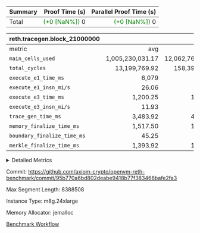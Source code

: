| Summary | Proof Time (s) | Parallel Proof Time (s) |
|:---|---:|---:|
| Total | <span style='color: green'>(+0 [NaN%])</span> 0 | <span style='color: green'>(+0 [NaN%])</span> 0 |


| reth.tracegen.block_21000000 |||||
|:---|---:|---:|---:|---:|
|metric|avg|sum|max|min|
| `main_cells_used     ` |  1,005,230,031.17 |  12,062,760,374 |  1,610,432,737 |  616,766,514 |
| `total_cycles        ` |  13,199,769.92 |  158,397,239 |  19,687,500 |  3,905,000 |
| `execute_e1_time_ms  ` |  6,079 |  6,079 |  6,079 |  6,079 |
| `execute_e1_insn_mi/s` |  26.06 | -          |  26.06 |  26.06 |
| `execute_e3_time_ms  ` |  1,200.25 |  14,403 |  2,718 |  304 |
| `execute_e3_insn_mi/s` |  11.93 | -          |  13.26 |  4.22 |
| `trace_gen_time_ms   ` |  3,483.92 |  41,807 |  5,639 |  2,207 |
| `memory_finalize_time_ms` |  1,517.50 |  18,210 |  3,002 |  664 |
| `boundary_finalize_time_ms` |  45.25 |  543 |  92 |  12 |
| `merkle_finalize_time_ms` |  1,393.92 |  16,727 |  2,789 |  623 |



<details>
<summary>Detailed Metrics</summary>

|  | reth-block_time_ms |
| --- |
|  | 111,479 | 

| air_name | block_number | quotient_deg | interactions | constraints |
| --- | --- | --- | --- | --- |
| AccessAdapterAir<16> | 21000000 | 2 | 5 | 12 | 
| AccessAdapterAir<2> | 21000000 | 2 | 5 | 12 | 
| AccessAdapterAir<32> | 21000000 | 2 | 5 | 12 | 
| AccessAdapterAir<4> | 21000000 | 2 | 5 | 12 | 
| AccessAdapterAir<8> | 21000000 | 2 | 5 | 12 | 
| BitwiseOperationLookupAir<8> | 21000000 | 2 | 2 | 4 | 
| KeccakVmAir | 21000000 | 2 | 321 | 4,513 | 
| MemoryMerkleAir<8> | 21000000 | 2 | 4 | 39 | 
| PersistentBoundaryAir<8> | 21000000 | 2 | 3 | 7 | 
| PhantomAir | 21000000 | 2 | 3 | 5 | 
| Poseidon2PeripheryAir<BabyBearParameters>, 1> | 21000000 | 2 | 1 | 286 | 
| ProgramAir | 21000000 | 1 | 1 | 4 | 
| RangeTupleCheckerAir<2> | 21000000 | 1 | 1 | 4 | 
| Rv32HintStoreAir | 21000000 | 2 | 18 | 28 | 
| Sha256VmAir | 21000000 | 2 | 50 | 663 | 
| VariableRangeCheckerAir | 21000000 | 1 | 1 | 4 | 
| VmAirWrapper<Rv32BaseAluAdapterAir, BaseAluCoreAir<4, 8> | 21000000 | 2 | 20 | 37 | 
| VmAirWrapper<Rv32BaseAluAdapterAir, LessThanCoreAir<4, 8> | 21000000 | 2 | 18 | 40 | 
| VmAirWrapper<Rv32BaseAluAdapterAir, ShiftCoreAir<4, 8> | 21000000 | 2 | 24 | 91 | 
| VmAirWrapper<Rv32BranchAdapterAir, BranchEqualCoreAir<4> | 21000000 | 2 | 11 | 20 | 
| VmAirWrapper<Rv32BranchAdapterAir, BranchLessThanCoreAir<4, 8> | 21000000 | 2 | 13 | 35 | 
| VmAirWrapper<Rv32CondRdWriteAdapterAir, Rv32JalLuiCoreAir> | 21000000 | 2 | 10 | 18 | 
| VmAirWrapper<Rv32HeapAdapterAir<2, 32, 32>, BaseAluCoreAir<32, 8> | 21000000 | 2 | 61 | 126 | 
| VmAirWrapper<Rv32HeapAdapterAir<2, 32, 32>, LessThanCoreAir<32, 8> | 21000000 | 2 | 31 | 129 | 
| VmAirWrapper<Rv32HeapAdapterAir<2, 32, 32>, MultiplicationCoreAir<32, 8> | 21000000 | 2 | 61 | 57 | 
| VmAirWrapper<Rv32HeapAdapterAir<2, 32, 32>, ShiftCoreAir<32, 8> | 21000000 | 2 | 79 | 2,161 | 
| VmAirWrapper<Rv32HeapBranchAdapterAir<2, 32>, BranchEqualCoreAir<32> | 21000000 | 2 | 20 | 55 | 
| VmAirWrapper<Rv32HeapBranchAdapterAir<2, 32>, BranchLessThanCoreAir<32, 8> | 21000000 | 2 | 22 | 126 | 
| VmAirWrapper<Rv32IsEqualModAdapterAir<2, 1, 32, 32>, ModularIsEqualCoreAir<32, 4, 8> | 21000000 | 2 | 25 | 225 | 
| VmAirWrapper<Rv32IsEqualModAdapterAir<2, 3, 16, 48>, ModularIsEqualCoreAir<48, 4, 8> | 21000000 | 2 | 41 | 333 | 
| VmAirWrapper<Rv32JalrAdapterAir, Rv32JalrCoreAir> | 21000000 | 2 | 16 | 20 | 
| VmAirWrapper<Rv32LoadStoreAdapterAir, LoadSignExtendCoreAir<4, 8> | 21000000 | 2 | 18 | 33 | 
| VmAirWrapper<Rv32LoadStoreAdapterAir, LoadStoreCoreAir<4> | 21000000 | 2 | 17 | 40 | 
| VmAirWrapper<Rv32MultAdapterAir, DivRemCoreAir<4, 8> | 21000000 | 2 | 25 | 84 | 
| VmAirWrapper<Rv32MultAdapterAir, MulHCoreAir<4, 8> | 21000000 | 2 | 24 | 31 | 
| VmAirWrapper<Rv32MultAdapterAir, MultiplicationCoreAir<4, 8> | 21000000 | 2 | 19 | 19 | 
| VmAirWrapper<Rv32RdWriteAdapterAir, Rv32AuipcCoreAir> | 21000000 | 2 | 12 | 14 | 
| VmAirWrapper<Rv32VecHeapAdapterAir<1, 2, 2, 32, 32>, FieldExpressionCoreAir> | 21000000 | 2 | 415 | 480 | 
| VmAirWrapper<Rv32VecHeapAdapterAir<1, 6, 6, 16, 16>, FieldExpressionCoreAir> | 21000000 | 2 | 832 | 921 | 
| VmAirWrapper<Rv32VecHeapAdapterAir<2, 1, 1, 32, 32>, FieldExpressionCoreAir> | 21000000 | 2 | 158 | 190 | 
| VmAirWrapper<Rv32VecHeapAdapterAir<2, 2, 2, 32, 32>, FieldExpressionCoreAir> | 21000000 | 2 | 428 | 457 | 
| VmAirWrapper<Rv32VecHeapAdapterAir<2, 3, 3, 16, 16>, FieldExpressionCoreAir> | 21000000 | 2 | 246 | 288 | 
| VmAirWrapper<Rv32VecHeapAdapterAir<2, 6, 6, 16, 16>, FieldExpressionCoreAir> | 21000000 | 2 | 668 | 701 | 
| VmConnectorAir | 21000000 | 2 | 5 | 11 | 

| block_number | tracegen_time_ms | insns | execute_metered_time_ms | execute_metered_insn_mi/s | execute_e1_time_ms |
| --- | --- | --- | --- | --- | --- |
| 21000000 | 90,287 | 158,397,240 | 12,448 | 12.84 | 6,269 | 

| group | block_number | num_segments | insns | execute_segment_time_ms | execute_e1_time_ms | execute_e1_insn_mi/s |
| --- | --- | --- | --- | --- | --- | --- |
| reth.tracegen.block_21000000 | 21000000 | 12 | 158,397,240 | 5,227 | 6,079 | 26.06 | 

| group | block_number | segment | trace_gen_time_ms | total_cycles | merkle_finalize_time_ms | memory_to_vec_partition_time_ms | memory_finalize_time_ms | main_cells_used | insns | execute_e3_time_ms | execute_e3_insn_mi/s | boundary_finalize_time_ms |
| --- | --- | --- | --- | --- | --- | --- | --- | --- | --- | --- | --- | --- |
| reth.tracegen.block_21000000 | 21000000 | 0 | 5,170 | 19,687,500 | 2,569 | 18 | 2,767 | 1,064,669,801 | 19,687,500 | 1,484 | 13.26 | 74 | 
| reth.tracegen.block_21000000 | 21000000 | 1 | 5,639 | 19,670,300 | 2,789 | 21 | 3,002 | 1,047,416,797 | 19,670,300 | 1,486 | 13.24 | 81 | 
| reth.tracegen.block_21000000 | 21000000 | 10 | 3,367 | 10,251,500 | 1,575 | 52 | 1,746 | 1,244,355,529 | 10,251,500 | 774 | 13.24 | 65 | 
| reth.tracegen.block_21000000 | 21000000 | 11 | 2,219 | 3,967,539 | 1,098 | 52 | 1,196 | 616,766,514 | 3,967,540 | 304 | 13.04 | 36 | 
| reth.tracegen.block_21000000 | 21000000 | 2 | 4,141 | 11,552,000 | 2,094 | 26 | 2,323 | 1,258,274,303 | 11,552,000 | 887 | 13.01 | 92 | 
| reth.tracegen.block_21000000 | 21000000 | 3 | 2,207 | 3,905,000 | 944 | 28 | 1,104 | 1,610,432,737 | 3,905,000 | 320 | 12.19 | 63 | 
| reth.tracegen.block_21000000 | 21000000 | 4 | 2,784 | 11,470,100 | 899 | 29 | 973 | 844,981,492 | 11,470,100 | 2,718 | 4.22 | 25 | 
| reth.tracegen.block_21000000 | 21000000 | 5 | 3,060 | 16,471,100 | 623 | 30 | 664 | 734,312,361 | 16,471,100 | 1,353 | 12.17 | 12 | 
| reth.tracegen.block_21000000 | 21000000 | 6 | 3,112 | 16,639,000 | 694 | 35 | 737 | 749,536,444 | 16,639,000 | 1,393 | 11.94 | 13 | 
| reth.tracegen.block_21000000 | 21000000 | 7 | 3,349 | 16,814,400 | 938 | 40 | 994 | 775,277,675 | 16,814,400 | 1,421 | 11.83 | 16 | 
| reth.tracegen.block_21000000 | 21000000 | 8 | 3,487 | 16,898,900 | 1,105 | 47 | 1,170 | 834,147,577 | 16,898,900 | 1,425 | 11.85 | 18 | 
| reth.tracegen.block_21000000 | 21000000 | 9 | 3,272 | 11,069,900 | 1,399 | 51 | 1,534 | 1,282,589,144 | 11,069,900 | 838 | 13.20 | 48 | 

</details>


Commit: https://github.com/axiom-crypto/openvm-reth-benchmark/commit/95b770a6bd802deabe9418b77f383468bafe2fa3

Max Segment Length: 8388508

Instance Type: m8g.24xlarge

Memory Allocator: jemalloc

[Benchmark Workflow](https://github.com/axiom-crypto/openvm-reth-benchmark/actions/runs/15954336803)
